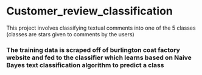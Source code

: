 # Customer_review_classification
This project involves classifying textual comments into one of the 5 classes (classes are stars given to comments by the users)

### The training data is scraped off of burlington coat factory website and fed to the classifier which learns based on Naive Bayes text classification algorithm to predict a class
